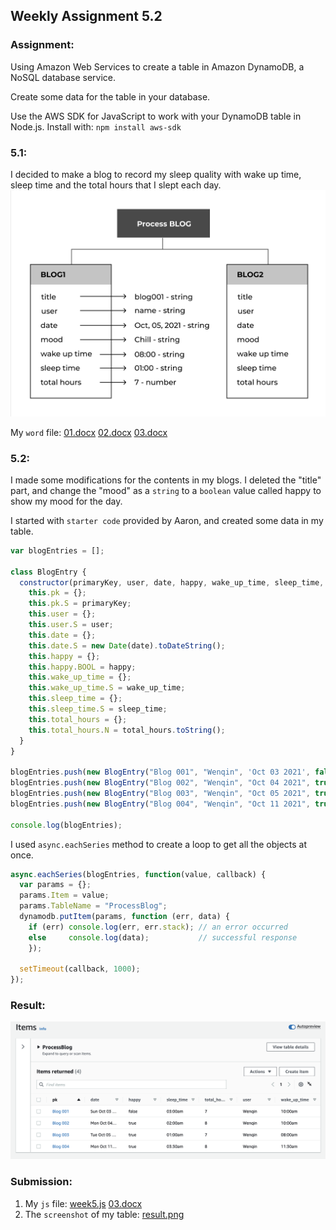 ## Weekly Assignment 5.2



### Assignment:
Using Amazon Web Services to create a table in Amazon DynamoDB, a NoSQL database service.

Create some data for the table in your database.

Use the AWS SDK for JavaScript to work with your DynamoDB table in Node.js. Install with:
`npm install aws-sdk`


### 5.1:
I decided to make a blog to record my sleep quality with wake up time, sleep time and the total hours that I slept each day.
![(non)schema](https://github.com/kanodesu/ds-fall2021/blob/master/week5/week5.png "(non)schema")

My `word` file: [01.docx](https://github.com/kanodesu/ds-fall2021/blob/master/week5/01.docx)  [02.docx](https://github.com/kanodesu/ds-fall2021/blob/master/week5/02.docx) [03.docx](https://github.com/kanodesu/ds-fall2021/blob/master/week5/03.docx)

### 5.2:
I made some modifications for the contents in my blogs. I deleted the "title" part, and change the "mood" as a `string` to a `boolean` value called happy to show my mood for the day.

I started with `starter code` provided by Aaron, and created some data in my table.
```javascript
var blogEntries = [];

class BlogEntry {
  constructor(primaryKey, user, date, happy, wake_up_time, sleep_time, total_hours) {
    this.pk = {};
    this.pk.S = primaryKey;
    this.user = {};
    this.user.S = user;
    this.date = {}; 
    this.date.S = new Date(date).toDateString();
    this.happy = {};
    this.happy.BOOL = happy;  
    this.wake_up_time = {};
    this.wake_up_time.S = wake_up_time; 
    this.sleep_time = {};
    this.sleep_time.S = sleep_time; 
    this.total_hours = {};
    this.total_hours.N = total_hours.toString();
  }
}

blogEntries.push(new BlogEntry("Blog 001", "Wenqin", 'Oct 03 2021', false, "10:00am", "03:00am", 7));
blogEntries.push(new BlogEntry("Blog 002", "Wenqin", "Oct 04 2021", true, "10:00am", "02:00am", 8));
blogEntries.push(new BlogEntry("Blog 003", "Wenqin", "Oct 05 2021", true, "08:00am", "01:00am", 7));
blogEntries.push(new BlogEntry("Blog 004", "Wenqin", "Oct 11 2021", true, "11:30am", "03:30am", 8));

console.log(blogEntries);
```

I used `async.eachSeries` method to create a loop to get all the objects at once.
```javascript
async.eachSeries(blogEntries, function(value, callback) {
  var params = {};
  params.Item = value; 
  params.TableName = "ProcessBlog";
  dynamodb.putItem(params, function (err, data) {
    if (err) console.log(err, err.stack); // an error occurred
    else     console.log(data);           // successful response
    });  
    
  setTimeout(callback, 1000); 
});
```

### Result:
![result.png](https://github.com/kanodesu/ds-fall2021/blob/master/week5.2/result.png "result.png")

### Submission:
1. My `js` file: [week5.js](https://github.com/kanodesu/ds-fall2021/blob/master/week5.2/week5.js) [03.docx](https://github.com/kanodesu/ds-fall2021/blob/master/week5/03.docx)
2. The `screenshot` of my table: [result.png](https://github.com/kanodesu/ds-fall2021/blob/master/week5.2/result.png)



